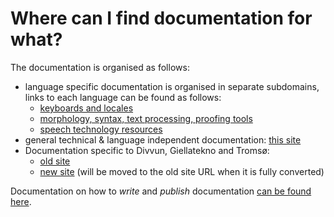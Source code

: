 # Where can I find documentation for what?

The documentation is organised as follows:

- language specific documentation is organised in separate subdomains, links to each language can be found as follows:
    - [keyboards and locales](keyboards/KeyboardLayouts.md)
    - [morphology, syntax, text processing, proofing tools](LanguageModels.md)
    - [speech technology resources](SpeechTechnologyResources.md)
- general technical & language independent documentation: [this site](/index.md)
- Documentation specific to Divvun, Giellatekno and Tromsø:
    - [old site](https://giellalt.uit.no)
    - [new site](https://divvungiellatekno.github.io/giellalt.uit.no/) (will be moved to the old site URL when it is fully converted)

Documentation on how to *write* and *publish* documentation [can be found here](infra/docinfra.md).
